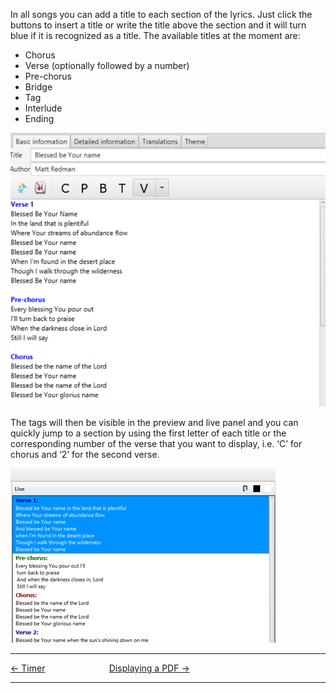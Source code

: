 In all songs you can add a title to each section of the lyrics. Just
click the buttons to insert a title or write the title above the section
and it will turn blue if it is recognized as a title. The available
titles at the moment are:

  - Chorus
  - Verse (optionally followed by a number)
  - Pre-chorus
  - Bridge
  - Tag
  - Interlude
  - Ending

![](Section_title_example.png)

The tags will then be visible in the preview and live panel and you can
quickly jump to a section by using the first letter of each title or the
corresponding number of the verse that you want to display, i.e. ‘C’ for
chorus and ‘2’ for the second verse.

![](Section_title_live.png)

-----



[← Timer](Timer.md "Timer") &nbsp;&nbsp;&nbsp;&nbsp;&nbsp;&nbsp;&nbsp;&nbsp;&nbsp;&nbsp;&nbsp;&nbsp;&nbsp;&nbsp;&nbsp;&nbsp;&nbsp;&nbsp;&nbsp;&nbsp;&nbsp;&nbsp;&nbsp;&nbsp; [Displaying a
PDF →](Displaying_a_PDF.md "Displaying a PDF")

---
